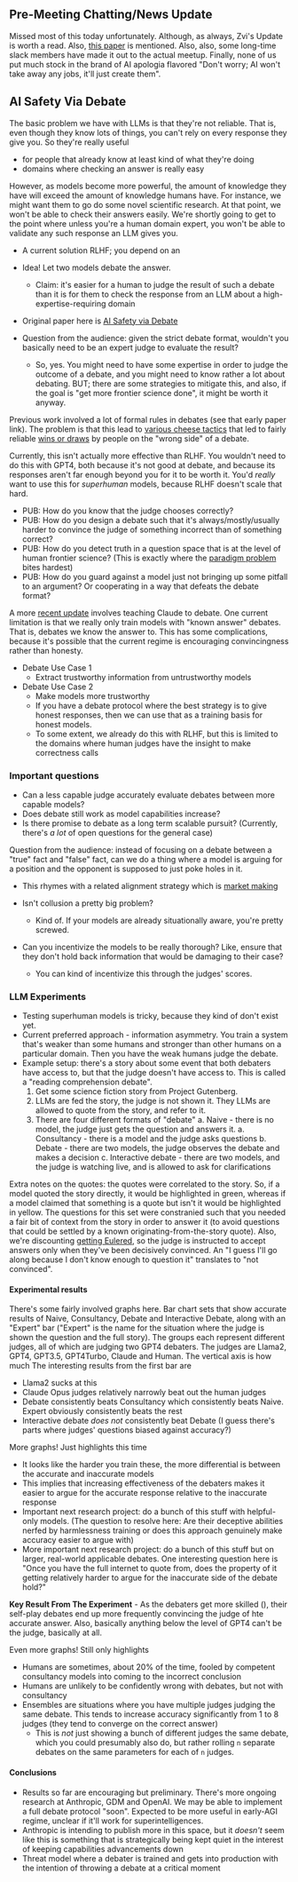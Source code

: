 ## Pre-Meeting Chatting/News Update

Missed most of this today unfortunately. Although, as always, Zvi's Update is worth a read. Also, [this paper](https://static1.squarespace.com/static/65392ca578eee444c445c9de/t/6606f95edb20e8118074a344/1711733370985/human-values-and-alignment-29MAR2024.pdf) is mentioned. Also, also, some long-time slack members have made it out to the actual meetup. Finally, none of us put much stock in the brand of AI apologia flavored "Don't worry; AI won't take away any jobs, it'll just create them".

## AI Safety Via Debate

The basic problem we have with LLMs is that they're not reliable. That is, even though they know lots of things, you can't rely on every response they give you. So they're really useful

- for people that already know at least kind of what they're doing
- domains where checking an answer is really easy

However, as models become more powerful, the amount of knowledge they have will exceed the amount of knowledge humans have. For instance, we might want them to go do some novel scientific research. At that point, we won't be able to check their answers easily. We're shortly going to get to the point where unless you're a human domain expert, you won't be able to validate any such response an LLM gives you.

- A current solution RLHF; you depend on an 

- Idea! Let two models debate the answer.
  - Claim: it's easier for a human to judge the result of such a debate than it is for them to check the response from an LLM about a high-expertise-requiring domain
  
- Original paper here is [AI Safety via Debate](https://arxiv.org/pdf/1805.00899.pdf)

- Question from the audience: given the strict debate format, wouldn't you basically need to be an expert judge to evaluate the result?
  - So, yes. You might need to have some expertise in order to judge the outcome of a debate, and you might need to know rather a lot about debating. BUT; there are some strategies to mitigate this, and also, if the goal is "get more frontier science done", it might be worth it anyway.
  
Previous work involved a lot of formal rules in debates (see that early paper link). The problem is that this lead to [various cheese tactics](https://www.lesswrong.com/posts/PJLABqQ962hZEqhdB/debate-update-obfuscated-arguments-problem) that led to fairly reliable [wins or draws](https://www.lesswrong.com/posts/Br4xDbYu4Frwrb64a/writeup-progress-on-ai-safety-via-debate-1) by people on the "wrong side" of a debate.

Currently, this isn't actually more effective than RLHF. You wouldn't need to do this with GPT4, both because it's not good at debate, and because its responses aren't far enough beyond you for it to be worth it. You'd _really_ want to use this for _superhuman_ models, because RLHF doesn't scale that hard.

- PUB: How do you know that the judge chooses correctly?
- PUB: How do you design a debate such that it's always/mostly/usually harder to convince the judge of something incorrect than of something correct?
- PUB: How do you detect truth in a question space that is at the level of human frontier science? (This is exactly where the [paradigm problem](https://slatestarcodex.com/2019/01/08/book-review-the-structure-of-scientific-revolutions/) bites hardest)
- PUB: How do you guard against a model just not bringing up some pitfall to an argument? Or cooperating in a way that defeats the debate format?

A more [recent update](https://www.lesswrong.com/posts/QtqysYdJRenWFeWc4/anthropic-fall-2023-debate-progress-update) involves teaching Claude to debate. One current limitation is that we really only train models with "known answer" debates. That is, debates we know the answer to. This has some complications, because it's possible that the current regime is encouraging convincingness rather than honesty.

- Debate Use Case 1
  - Extract trustworthy information from untrustworthy models
- Debate Use Case 2
  - Make models more trustworthy
  - If you have a debate protocol where the best strategy is to give honest responses, then we can use that as a training basis for honest models.
  - To some extent, we already do this with RLHF, but this is limited to the domains where human judges have the insight to make correctness calls
  
  
### Important questions

- Can a less capable judge accurately evaluate debates between more capable models?
- Does debate still work as model capabilities increase?
- Is there promise to debate as a long term scalable pursuit? (Currently, there's _a lot_ of open questions for the general case)

Question from the audience: instead of focusing on a debate between a "true" fact and "false" fact, can we do a thing where a model is arguing for a position and the opponent is supposed to just poke holes in it.
  - This rhymes with a related alignment strategy which is [market making](https://www.lesswrong.com/posts/YWwzccGbcHMJMpT45/ai-safety-via-market-making) 
  
- Isn't collusion a pretty big problem?
  - Kind of. If your models are already situationally aware, you're pretty screwed.
- Can you incentivize the models to be really thorough? Like, ensure that they don't hold back information that would be damaging to their case?
  - You can kind of incentivize this through the judges' scores.

### LLM Experiments

- Testing superhuman models is tricky, because they kind of don't exist yet.
- Current preferred approach - information asymmetry. You train a system that's weaker than some humans and stronger than other humans on a particular domain. Then you have the weak humans judge the debate.
- Example setup: there's a story about some event that both debaters have access to, but that the judge doesn't have access to. This is called a "reading comprehension debate".
  1. Get some science fiction story from Project Gutenberg.
  2. LLMs are fed the story, the judge is not shown it. They LLMs are allowed to quote from the story, and refer to it.
  3. There are four different formats of "debate"
    a. Naive - there is no model, the judge just gets the question and answers it. 
    a. Consultancy - there is a model and the judge asks questions
	b. Debate - there are two models, the judge observes the debate and makes a decision
	c. Interactive debate - there are two models, and the judge is watching live, and is allowed to ask for clarifications

Extra notes on the quotes: the quotes were correlated to the story. So, if a model quoted the story directly, it would be highlighted in green, whereas if a model claimed that something is a quote but isn't it would be highlighted in yellow. The questions for this set were constranied such that you needed a fair bit of context from the story in order to answer it (to avoid questions that could be settled by a known originating-from-the-story quote). Also, we're discounting [getting Eulered](https://slatestarcodex.com/2014/08/10/getting-eulered/), so the judge is instructed to accept answers only when they've been decisively convinced. An "I guess I'll go along because I don't know enough to question it" translates to "not convinced".

#### Experimental results

There's some fairly involved graphs here. Bar chart sets that show accurate results of Naive, Consultancy, Debate and Interactive Debate, along with an "Expert" bar ("Expert" is the name for the situation where the judge is shown the question and the full story). The groups each represent different judges, all of which are judging two GPT4 debaters. The judges are Llama2, GPT4, GPT3.5, GPT4Turbo, Claude and Human. The vertical axis is how much 
The interesting results from the first bar are
  - Llama2 sucks at this
  - Claude Opus judges relatively narrowly beat out the human judges
  - Debate consistently beats Consultancy which consistently beats Naive. Expert obviously consistently beats the rest
  - Interactive debate _does not_ consistently beat Debate (I guess there's parts where judges' questions biased against accuracy?)

More graphs! Just highlights this time
  - It looks like the harder you train these, the more differential is between the accurate and inaccurate models
  - This implies that increasing effectiveness of the debaters makes it easier to argue for the accurate response relative to the inaccurate response
  - Important next research project: do a bunch of this stuff with helpful-only models. (The question to resolve here: Are their deceptive abilities nerfed by harmlessness training or does this approach genuinely make accuracy easier to argue with)
  - More important next research project: do a bunch of this stuff but on larger, real-world applicable debates. One interesting question here is "Once you have the full internet to quote from, does the property of it getting relatively harder to argue for the inaccurate side of the debate hold?"
  
**Key Result From The Experiment** - As the debaters get more skilled (), their self-play debates end up more frequently convincing the judge of hte accurate answer. Also, basically anything below the level of GPT4 can't be the judge, basically at all.

Even more graphs! Still only highlights
  - Humans are sometimes, about 20% of the time, fooled by competent consultancy models into coming to the incorrect conclusion
  - Humans are unlikely to be confidently wrong with debates, but not with consultancy
  - Ensembles are situations where you have multiple judges judging the same debate. This tends to increase accuracy significantly from 1 to 8 judges (they tend to converge on the correct answer)
    - This is _not_ just showing a bunch of different judges the same debate, which you could presumably also do, but rather rolling `n` separate debates on the same parameters for each of `n` judges.

#### Conclusions

- Results so far are encouraging but preliminary. There's more ongoing research at Anthropic, GDM and OpenAI. We may be able to implement a full debate protocol "soon". Expected to be more useful in early-AGI regime, unclear if it'll work for superintelligences.
- Anthropic is intending to publish more in this space, but it _doesn't_ seem like this is something that is strategically being kept quiet in the interest of keeping capabilities advancements down
- Threat model where a debater is trained and gets into production with the intention of throwing a debate at a critical moment

